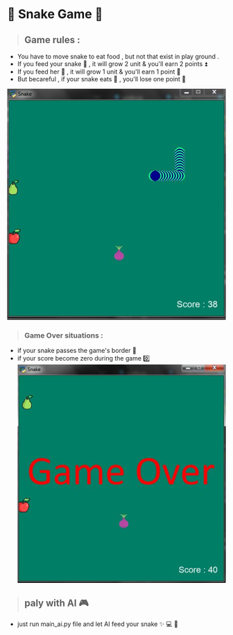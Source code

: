 # :snake:  **Snake Game**  :apple:

> ##  Game rules : 

+ You have to move snake to eat food , but not that exist in play ground .
+ If you feed your snake :pear: , it will grow 2 unit & you'll earn 2 points ⏫
+ If you feed her 🍎 , it will grow 1 unit & you'll earn 1 point 🔼
+ But becareful , if your snake eats 🧅 , you'll lose one point 🔽

![This is an image](https://github.com/kiana-jahanshid/pylearn/blob/master/Assignment_15/pics/g1.JPG)



> ### Game Over situations :
+ if your snake passes the game's border 🔲
+ if your score become zero during the game 0️⃣ 
![This is an image](https://github.com/kiana-jahanshid/pylearn/blob/master/Assignment_15/pics/g2_over.JPG)



> ## paly with AI 🎮

+ just run main_ai.py file and let AI feed your snake ✨ 💻 🐍
